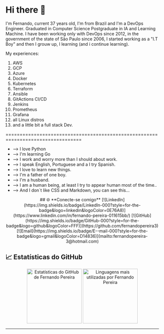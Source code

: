 # Hi there 👋


I'm Fernando, current 37 years old, I'm from Brazil and I'm a DevOps Engineer. Graduated in Computer Science Postgraduate in IA and Learning Machine. I have been working only with DevOps since 2012, in the government of the state of São Paulo since 2006, I started working as a "I.T Boy" and then I grouw up, I learning (and i continue learning).

My experiences:

1. AWS 
2. GCP 
3. Azure 
4. Docker
5. Kubernetes
6. Terraform
7. Ansible
8. GitActions CI/CD
9. Jenkins
10. Prometheus
11. Grafana
12. all Linux distros
13. and a little bit a full stack Dev.

=================================================================================

* --> I love Python
* --> I'm learning Go
* --> I work and worry more than I should about work.
* --> I speak English, Portuguese and a I try Spanish.
* --> I love to learn new things.
* --> I'm a father of one boy.
* --> I'm a husband.
* --> I am a human being, at least I try to appear human most of the time..
* --> And I don`t like CSS and Markdown, you can see this...


<div align="center">
## 🌐 **Conecte-se comigo**
[![LinkedIn](https://img.shields.io/badge/LinkedIn-000?style=for-the-badge&logo=linkedin&logoColor=0E76A8)](https://www.linkedin.com/in/fernando-pereira-011615bb/) 
[![GitHub](https://img.shields.io/badge/GitHub-000?style=for-the-badge&logo=github&logoColor=FFF)](https://github.com/fernandopereira3)  
[![Email](https://img.shields.io/badge/E--mail-000?style=for-the-badge&logo=gmail&logoColor=D14836)](mailto:fernandopereira-3@hotmail.com)
</div>


## 📈 **Estatísticas do GitHub**

<div align="center">
  <img 
    height="180em" 
    src="https://github-readme-stats.vercel.app/api?username=fernandopereira3)"
    alt="Estatísticas do GitHub de Fernando Pereira"
  />
  <img 
    height="180em" 
    src="https://github-readme-stats.vercel.app/api/top-langs/?username=fernandopereira3&layout=compact&theme=tokyonight"
    alt="Linguagens mais utilizadas por Fernando Pereira"
  />
</div>

---



